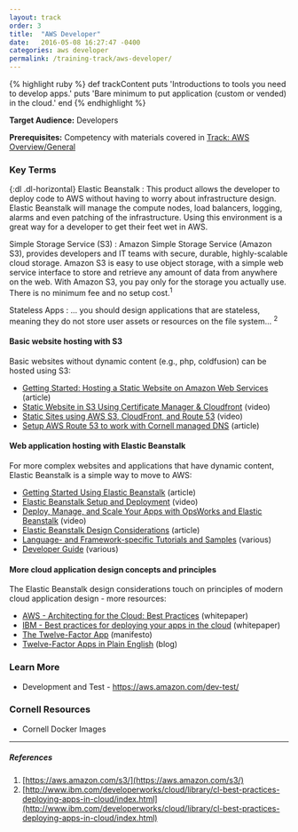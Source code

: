```yaml
---
layout: track
order: 3
title:  "AWS Developer"
date:   2016-05-08 16:27:47 -0400
categories: aws developer
permalink: /training-track/aws-developer/
---
```


{% highlight ruby %}
def trackContent
  puts 'Introductions to tools you need to develop apps.'
  puts 'Bare minimum to put application (custom or vended) in the cloud.'
end
{% endhighlight %}

**Target Audience:** Developers

**Prerequisites:** Competency with materials covered in [Track: AWS Overview/General](../aws-overview/)


### Key Terms

{:dl .dl-horizontal}
Elastic Beanstalk
: This product allows the developer to deploy code to AWS without having to worry about infrastructure design.  Elastic Beanstalk will manage the compute nodes, load balancers, logging, alarms and even patching of the infrastructure.  Using this environment is a great way for a developer to get their feet wet in AWS.

Simple Storage Service
(S3)
: Amazon Simple Storage Service (Amazon S3), provides developers and IT teams with secure, durable, highly-scalable cloud storage. Amazon S3 is easy to use object storage, with a simple web service interface to store and retrieve any amount of data from anywhere on the web. With Amazon S3, you pay only for the storage you actually use. There is no minimum fee and no setup cost.<sup>1</sup>

Stateless Apps
: ... you should design applications that are stateless, meaning they do not store user assets or resources on the file system... <sup>2</sup>

#### Basic website hosting with S3

Basic websites without dynamic content (e.g., php, coldfusion) can be hosted using S3:

* [Getting Started: Hosting a Static Website on Amazon Web Services](https://docs.aws.amazon.com/gettingstarted/latest/swh/website-hosting-intro.html) (article)
* [Static Website in S3 Using Certificate Manager & Cloudfront](https://www.youtube.com/watch?v=5uS_rQjQ4Hw) (video)
* [Static Sites using AWS S3, CloudFront, and Route 53](https://sysadmincasts.com/episodes/48-static-sites-using-aws-s3-cloudfront-and-route-53-1-5) (video)
* [Setup AWS Route 53 to work with Cornell managed DNS](https://blogs.cornell.edu/cloudification/2016/05/17/how-to-setup-aws-route53-to-work-with-cornell-managed-dns/) (article)

#### Web application hosting with Elastic Beanstalk

For more complex websites and applications that have dynamic content, Elastic Beanstalk is a simple way to move to AWS:

* [Getting Started Using Elastic Beanstalk](https://docs.aws.amazon.com/elasticbeanstalk/latest/dg/GettingStarted.html) (article)
* [Elastic Beanstalk Setup and Deployment](https://www.youtube.com/watch?v=rvxucBBDlPQ) (video)
* [Deploy, Manage, and Scale Your Apps with OpsWorks and Elastic Beanstalk](https://www.youtube.com/watch?v=WNLIsqjkvu8) (video)
* [Elastic Beanstalk Design Considerations](https://docs.aws.amazon.com/elasticbeanstalk/latest/dg/concepts.concepts.design.html) (article)
* [Language- and Framework-specific Tutorials and Samples](https://docs.aws.amazon.com/elasticbeanstalk/latest/dg/tutorials.html) (various)
* [Developer Guide](https://docs.aws.amazon.com/elasticbeanstalk/latest/dg/Welcome.html) (various)

#### More cloud application design concepts and principles

The Elastic Beanstalk design considerations touch on principles of modern cloud application design - more resources:

* [AWS - Architecting for the Cloud: Best Practices](https://s3.amazonaws.com/awsmedia/AWS_Cloud_Best_Practices.pdf) (whitepaper)
* [IBM - Best practices for deploying your apps in the cloud](https://www.ibm.com/developerworks/cloud/library/cl-best-practices-deploying-apps-in-cloud/index.html) (whitepaper)
* [The Twelve-Factor App](http://12factor.net/) (manifesto)
* [Twelve-Factor Apps in Plain English](http://www.clearlytech.com/2014/01/04/12-factor-apps-plain-english/) (blog)

### Learn More

* Development and Test - https://aws.amazon.com/dev-test/

### Cornell Resources

* Cornell Docker Images



---

##### References
1. [https://aws.amazon.com/s3/](https://aws.amazon.com/s3/)
2. [http://www.ibm.com/developerworks/cloud/library/cl-best-practices-deploying-apps-in-cloud/index.html](http://www.ibm.com/developerworks/cloud/library/cl-best-practices-deploying-apps-in-cloud/index.html)

